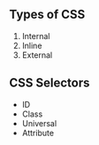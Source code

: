 ## Types of CSS
1. Internal
2. Inline
3. External

## CSS Selectors
- ID
- Class
- Universal
- Attribute

